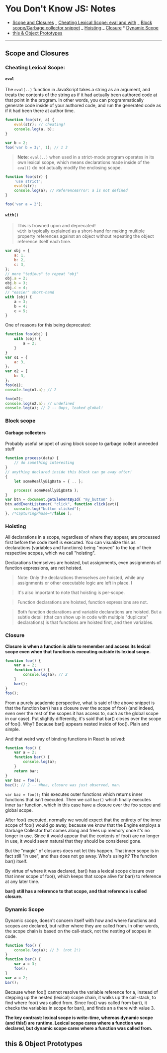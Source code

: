 # You Don't Know JS: Notes

-   [Scope and Closures](bear://x-callback-url/open-note?id=FB9951EE-695D-41F4-807F-DDC6017193E9-521-0000102458B87ED3&header=Scope%20and%20Closures)
    _ [Cheating Lexical Scope: eval and with](bear://x-callback-url/open-note?id=FB9951EE-695D-41F4-807F-DDC6017193E9-521-0000102458B87ED3&header=Cheating%20Lexical%20Scope:)
    _ [Block scope/Garbage collector snippet](bear://x-callback-url/open-note?id=FB9951EE-695D-41F4-807F-DDC6017193E9-521-0000102458B87ED3&header=Block%20scope)
    _ [Hoisting](bear://x-callback-url/open-note?id=FB9951EE-695D-41F4-807F-DDC6017193E9-521-0000102458B87ED3&header=Hoisting)
    _ [Closure](bear://x-callback-url/open-note?id=FB9951EE-695D-41F4-807F-DDC6017193E9-521-0000102458B87ED3&header=Closure) \* [Dynamic Scope](bear://x-callback-url/open-note?id=FB9951EE-695D-41F4-807F-DDC6017193E9-521-0000102458B87ED3&header=Dynamic%20Scope)
-   [this & Object Prototypes](bear://x-callback-url/open-note?id=FB9951EE-695D-41F4-807F-DDC6017193E9-521-0000102458B87ED3&header=this%20&%20Object%20Prototypes)

---

## Scope and Closures

### Cheating Lexical Scope:

#### `eval`

The `eval(..)` function in JavaScript takes a string as an argument, and treats the contents of the string as if it had actually been authored code at that point in the program. In other words, you can programmatically generate code inside of your authored code, and run the generated code as if it had been there at author time.

```js
function foo(str, a) {
	eval(str); // cheating!
	console.log(a, b);
}

var b = 2;
foo('var b = 3;', 1); // 1 3
```

> **Note**: `eval(..)` when used in a strict-mode program operates in its own lexical scope, which means declarations made inside of the `eval()` do not actually modify the enclosing scope.

```js
function foo(str) {
	'use strict';
	eval(str);
	console.log(a); // ReferenceError: a is not defined
}

foo('var a = 2');
```

#### `with()`

> This is frowned upon and deprecated!  
> `with` is typically explained as a short-hand for making multiple property references against an object without repeating the object reference itself each time.

```js
var obj = {
	a: 1,
	b: 2,
	c: 3,
};
// more "tedious" to repeat "obj"
obj.a = 2;
obj.b = 3;
obj.c = 4;
// "easier" short-hand
with (obj) {
	a = 3;
	b = 4;
	c = 5;
}
```

One of reasons for this being deprecated:

```js
function foo(obj) {
	with (obj) {
		a = 2;
	}
}
var o1 = {
	a: 3,
};
var o2 = {
	b: 3,
};
foo(o1);
console.log(o1.a); // 2

foo(o2);
console.log(o2.a); // undefined
console.log(a); // 2 -- Oops, leaked global!
```

### Block scope

#### Garbage collectors

Probably useful snippet of using block scope to garbage collect unneeded stuff

```js
function process(data) {
	// do something interesting
}
// anything declared inside this block can go away after!
{
	let someReallyBigData = { .. };

	process( someReallyBigData );
}
var btn = document.getElementById( "my_button" );
btn.addEventListener( "click", function click(evt){
	console.log("button clicked");
}, /*capturingPhase=*/false );
```

### Hoisting

All declarations in a scope, regardless of where they appear, are processed first before the code itself is executed. You can visualize this as declarations (variables and functions) being "moved" to the top of their respective scopes, which we call "hoisting".

Declarations themselves are hoisted, but assignments, even assignments of function expressions, are not hoisted.

> Note: Only the declarations themselves are hoisted, while any assignments or other executable logic are left in place. I

> It's also important to note that hoisting is per-scope.

> Function declarations are hoisted, function expressions are not.

> Both function declarations and variable declarations are hoisted. But a subtle detail (that can show up in code with multiple "duplicate" declarations) is that functions are hoisted first, and then variables.

### Closure

**Closure is when a function is able to remember and access its lexical scope even when that function is executing outside its lexical scope.**

```js
function foo() {
	var a = 2;
	function bar() {
		console.log(a); // 2
	}
	bar();
}
foo();
```

From a purely academic perspective, what is said of the above snippet is that the function bar() has a closure over the scope of foo() (and indeed, even over the rest of the scopes it has access to, such as the global scope in our case). Put slightly differently, it's said that bar() closes over the scope of foo(). Why? Because bar() appears nested inside of foo(). Plain and simple.

And that weird way of binding functions in React is solved:

```js
function foo() {
	var a = 2;
	function bar() {
		console.log(a);
	}
	return bar;
}
var baz = foo();
baz(); // 2 -- Whoa, closure was just observed, man.
```

`var baz = foo();` this executes outer functions which returns inner functions that isn’t executed. Then we call `baz()` which finally executes inner `bar` function, which in this case have a closure over the foo scope and global scope.

After foo() executed, normally we would expect that the entirety of the inner scope of foo() would go away, because we know that the Engine employs a Garbage Collector that comes along and frees up memory once it's no longer in use. Since it would appear that the contents of foo() are no longer in use, it would seem natural that they should be considered gone.

But the "magic" of closures does not let this happen. That inner scope is in fact still "in use", and thus does not go away. Who's using it? The function bar() itself.

By virtue of where it was declared, bar() has a lexical scope closure over that inner scope of foo(), which keeps that scope alive for bar() to reference at any later time.

**bar() still has a reference to that scope, and that reference is called closure.**

### Dynamic Scope

Dynamic scope, doesn't concern itself with how and where functions and scopes are declared, but rather where they are called from. In other words, the scope chain is based on the call-stack, not the nesting of scopes in code.

```js
function foo() {
	console.log(a); // 3  (not 2!)
}
function bar() {
	var a = 3;
	foo();
}
var a = 2;
bar();
```

Because when foo() cannot resolve the variable reference for a, instead of stepping up the nested (lexical) scope chain, it walks up the call-stack, to find where foo() was called from. Since foo() was called from bar(), it checks the variables in scope for bar(), and finds an a there with value 3.

**The key contrast: lexical scope is write-time, whereas dynamic scope (and this!) are runtime. Lexical scope cares where a function was declared, but dynamic scope cares where a function was called from.**

## this & Object Prototypes
